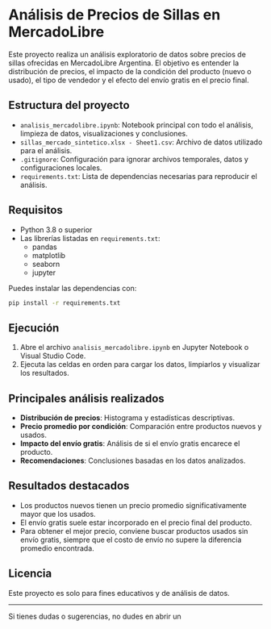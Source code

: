 # Análisis de Precios de Sillas en MercadoLibre

Este proyecto realiza un análisis exploratorio de datos sobre precios de sillas ofrecidas en MercadoLibre Argentina. El objetivo es entender la distribución de precios, el impacto de la condición del producto (nuevo o usado), el tipo de vendedor y el efecto del envío gratis en el precio final.

## Estructura del proyecto

- `analisis_mercadolibre.ipynb`: Notebook principal con todo el análisis, limpieza de datos, visualizaciones y conclusiones.
- `sillas_mercado_sintetico.xlsx - Sheet1.csv`: Archivo de datos utilizado para el análisis.
- `.gitignore`: Configuración para ignorar archivos temporales, datos y configuraciones locales.
- `requirements.txt`: Lista de dependencias necesarias para reproducir el análisis.

## Requisitos

- Python 3.8 o superior
- Las librerías listadas en `requirements.txt`:
  - pandas
  - matplotlib
  - seaborn
  - jupyter

Puedes instalar las dependencias con:

```sh
pip install -r requirements.txt
```

## Ejecución

1. Abre el archivo `analisis_mercadolibre.ipynb` en Jupyter Notebook o Visual Studio Code.
2. Ejecuta las celdas en orden para cargar los datos, limpiarlos y visualizar los resultados.

## Principales análisis realizados

- **Distribución de precios**: Histograma y estadísticas descriptivas.
- **Precio promedio por condición**: Comparación entre productos nuevos y usados.
- **Impacto del envío gratis**: Análisis de si el envío gratis encarece el producto.
- **Recomendaciones**: Conclusiones basadas en los datos analizados.

## Resultados destacados

- Los productos nuevos tienen un precio promedio significativamente mayor que los usados.
- El envío gratis suele estar incorporado en el precio final del producto.
- Para obtener el mejor precio, conviene buscar productos usados sin envío gratis, siempre que el costo de envío no supere la diferencia promedio encontrada.

## Licencia

Este proyecto es solo para fines educativos y de análisis de datos.

---

Si tienes dudas o sugerencias, no dudes en abrir un

